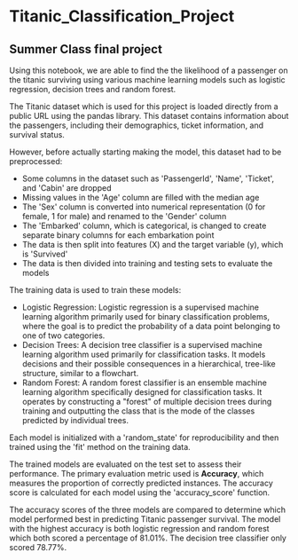 # Titanic_Classification_Project
## Summer Class final project

Using this notebook, we are able to find the the likelihood of a passenger on the titanic surviving using various machine learning models such as logistic regression, decision trees and random forest.

The Titanic dataset which is used for this project is loaded directly from a public URL using the pandas library. This dataset contains information about the passengers, including their demographics, ticket information, and survival status.

However, before actually starting making the model, this dataset had to be preprocessed:
  * Some columns in the dataset such as 'PassengerId', 'Name', 'Ticket', and 'Cabin' are dropped
  * Missing values in the 'Age' column are filled with the median age
  * The 'Sex' column is converted into numerical representation (0 for female, 1 for male) and renamed to the 'Gender' column
  * The 'Embarked' column, which is categorical, is changed to create separate binary columns for each embarkation point
  * The data is then split into features (X) and the target variable (y), which is 'Survived'
  * The data is then divided into training and testing sets to evaluate the models

The training data is used to train these models:
  * Logistic Regression: Logistic regression is a supervised machine learning algorithm primarily used for binary classification problems, where the goal is to predict the probability of a data point belonging to one of two categories.
  * Decision Trees: A decision tree classifier is a supervised machine learning algorithm used primarily for classification tasks. It models decisions and their possible consequences in a hierarchical, tree-like structure, similar to a flowchart.
  * Random Forest: A random forest classifier is an ensemble machine learning algorithm specifically designed for classification tasks. It operates by constructing a "forest" of multiple decision trees during training and outputting the class that is the mode of the classes predicted by individual trees.

Each model is initialized with a 'random_state' for reproducibility and then trained using the 'fit' method on the training data.

The trained models are evaluated on the test set to assess their performance. The primary evaluation metric used is **Accuracy**, which measures the proportion of correctly predicted instances. The accuracy score is calculated for each model using the 'accuracy_score' function.

The accuracy scores of the three models are compared to determine which model performed best in predicting Titanic passenger survival. The model with the highest accuracy is both logistic regression and random forest which both scored a percentage of 81.01%. The decision tree classifier only scored 78.77%.

